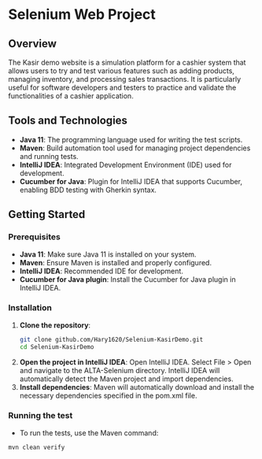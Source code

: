 # Selenium Web Project

## Overview
The Kasir demo website is a simulation platform for a cashier system that allows users to try and test various features such as adding products, managing inventory, and processing sales transactions. It is particularly useful for software developers and testers to practice and validate the functionalities of a cashier application.

## Tools and Technologies
- **Java 11**: The programming language used for writing the test scripts.
- **Maven**: Build automation tool used for managing project dependencies and running tests.
- **IntelliJ IDEA**: Integrated Development Environment (IDE) used for development.
- **Cucumber for Java**: Plugin for IntelliJ IDEA that supports Cucumber, enabling BDD testing with Gherkin syntax.

## Getting Started

### Prerequisites
- **Java 11**: Make sure Java 11 is installed on your system.
- **Maven**: Ensure Maven is installed and properly configured.
- **IntelliJ IDEA**: Recommended IDE for development.
- **Cucumber for Java plugin**: Install the Cucumber for Java plugin in IntelliJ IDEA.

### Installation
1. **Clone the repository**:
   ```bash
   git clone github.com/Hary1620/Selenium-KasirDemo.git
   cd Selenium-KasirDemo
2. **Open the project in IntelliJ IDEA**:
Open IntelliJ IDEA.
Select File > Open and navigate to the ALTA-Selenium directory.
IntelliJ IDEA will automatically detect the Maven project and import dependencies.
3. **Install dependencies**:
Maven will automatically download and install the necessary dependencies specified in the pom.xml file.

### Running the test
* To run the tests, use the Maven command:
```shell
mvn clean verify
```

